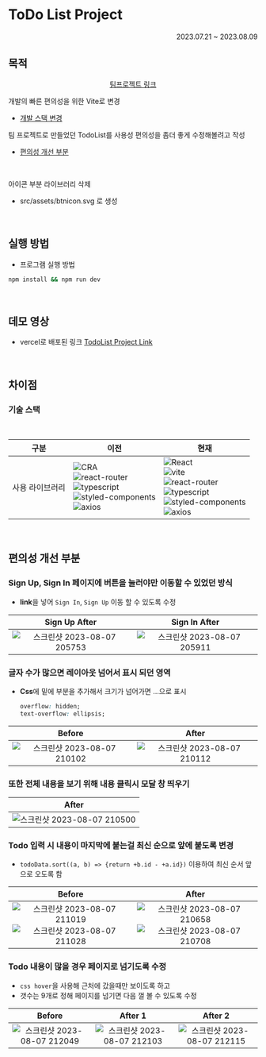 # ToDo List Project
<div align="right">2023.07.21 ~ 2023.08.09</div>

## 목적

<div align="center">  

[팀프로젝트 링크](https://github.com/wanted-pre-onboarding-11th-14team/pre-onboarding-11th-1-14) 

</div>

개발의 빠른 편의성을 위한 Vite로 변경
- [개발 스택 변경](#기술-스택)

팀 프로젝트로 만들었던 TodoList를 사용성 편의성을 좀더 좋게 수정해볼려고 작성   
- [편의성 개선 부분](#편의성-개선-부분)   

<br>

아이콘 부분 라이브러리 삭제   
- src/assets/btnicon.svg 로 생성 

<br>

## 실행 방법
- 프로그램 실행 방법
```bash
npm install && npm run dev
```

<br>

## 데모 영상
- vercel로 배포된 링크 [TodoList Project Link](https://todolist-project-gamma.vercel.app/)
<br>

## 차이점
### 기술 스택
<br>

| 구분 | 이전 | 현재 |   
|:---:|---|---|   
|사용 라이브러리|![CRA](https://img.shields.io/badge/Create--React--App-5.0.1-20232A?logo=react&logoColor=%2309D3AC)<br>![react-router](https://img.shields.io/badge/react--router-6.14.1-CA4245?logo=reactRouter)<br>![typescript](https://img.shields.io/badge/typescript-4.9.5-007ACC?logo=typescript)<br>![styled-components](https://img.shields.io/badge/styled--components-6.0.1-28A745)<br>![axios](https://img.shields.io/badge/axios-1.4.0-%23671DDF?logo=axios&logoColor=%23671DDF)|![React](https://img.shields.io/badge/react-18.2.0-20232A?logo=react)<br>![vite](https://img.shields.io/badge/vite-4.4.0-B73BFE?logo=vite)<br>![react-router](https://img.shields.io/badge/react--router-6.14.2-CA4245?logo=reactRouter)<br>![typescript](https://img.shields.io/badge/typescript-5.0.2-007ACC?logo=typescript)<br>![styled-components](https://img.shields.io/badge/styled--components-6.0.4-28A745?logo=styled-components&logoColor=28A745)<br>![axios](https://img.shields.io/badge/axios-1.4.0-%23671DDF?logo=axios&logoColor=%23671DDF)|

<br>

## 편의성 개선 부분
### Sign Up, Sign In 페이지에 버튼을 눌러야만 이동할 수 있었던 방식
- **link**을 넣어 `Sign In`, `Sign Up` 이동 할 수 있도록 수정

|Sign Up After|Sign In After|
|:---:|:---:|
|![스크린샷 2023-08-07 205753](https://github.com/codingjwp/mindpalace/assets/113403155/c4e5f187-3323-4d41-a126-6f742f78d4d5)|![스크린샷 2023-08-07 205911](https://github.com/codingjwp/mindpalace/assets/113403155/1fc7f9ae-7cff-435b-832d-585973a6aca8)|

### 글자 수가 많으면 레이아웃 넘어서 표시 되던 영역
- **Css**에 밑에 부분을 추가해서 크기가 넘어가면 ...으로 표시
  ```CSS
  overflow: hidden;
  text-overflow: ellipsis;
  ```
|Before|After|
|:---:|:---:|
|![스크린샷 2023-08-07 210102](https://github.com/codingjwp/mindpalace/assets/113403155/c1b08523-46de-47b4-90bf-14a70fbaad07)|![스크린샷 2023-08-07 210112](https://github.com/codingjwp/mindpalace/assets/113403155/a600d9c2-98db-419f-ba9d-2fe91cdc0238)|

### 또한 전체 내용을 보기 위해 내용 클릭시 모달 창 띄우기
|After|
|:---:|
|![스크린샷 2023-08-07 210500](https://github.com/codingjwp/mindpalace/assets/113403155/ccb72062-d2b0-4171-b313-84352420a609)|

### Todo 입력 시 내용이 마지막에 붙는걸 최신 순으로 앞에 붙도록 변경
- `todoData.sort((a, b) => {return +b.id - +a.id})` 이용하여 최신 순서 앞으로 오도록 함

|Before|After|
|:---:|:---:|
|![스크린샷 2023-08-07 211019](https://github.com/codingjwp/mindpalace/assets/113403155/31f372d6-b3d0-4252-8da5-b6176ef691ac)<br>![스크린샷 2023-08-07 211028](https://github.com/codingjwp/mindpalace/assets/113403155/cb2a4345-7453-4649-9daa-b6a4c3a710c1)|![스크린샷 2023-08-07 210658](https://github.com/codingjwp/mindpalace/assets/113403155/981c12d1-34c2-4ffc-abd8-97a313ee1e7f)<br>![스크린샷 2023-08-07 210708](https://github.com/codingjwp/mindpalace/assets/113403155/3f7315d3-5c61-4dba-bffd-422af1959848)|


### Todo 내용이 많을 경우 페이지로 넘기도록 수정
- `css hover`을 사용해 근처에 갔을때만 보이도록 하고
- 갯수는 9개로 정해 페이지를 넘기면 다음 껄 볼 수 있도록 수정

|Before|After 1|After 2|
|:---:|:---:|:---:|
|![스크린샷 2023-08-07 212049](https://github.com/codingjwp/mindpalace/assets/113403155/f8d68904-18d1-48fa-ae7d-8d46e6be82da)|![스크린샷 2023-08-07 212103](https://github.com/codingjwp/mindpalace/assets/113403155/626ae292-58d9-428f-9aa9-486c0c5d3d9b)|![스크린샷 2023-08-07 212115](https://github.com/codingjwp/mindpalace/assets/113403155/bdba603c-e766-47db-ae45-5403ad7dc90b)|


